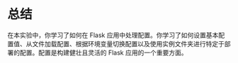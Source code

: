 # 总结

在本实验中，你学习了如何在 Flask 应用中处理配置。你学习了如何设置基本配置值、从文件加载配置、根据环境变量切换配置以及使用实例文件夹进行特定于部署的配置。配置是构建健壮且灵活的 Flask 应用的一个重要方面。
